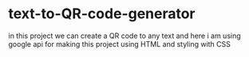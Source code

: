 # text-to-QR-code-generator
in this project we can create a QR code to any text and here i am using google api for making this project using HTML and styling with CSS 
